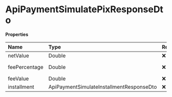 # ApiPaymentSimulatePixResponseDto

**Properties**

| Name          | Type                                     | Required | Description        |
| :------------ | :--------------------------------------- | :------- | :----------------- |
| netValue      | Double                                   | ❌       | Net value          |
| feePercentage | Double                                   | ❌       | Rate in percentage |
| feeValue      | Double                                   | ❌       | Fee value          |
| installment   | ApiPaymentSimulateInstallmentResponseDto | ❌       |                    |

<!-- This file was generated by liblab | https://liblab.com/ -->
